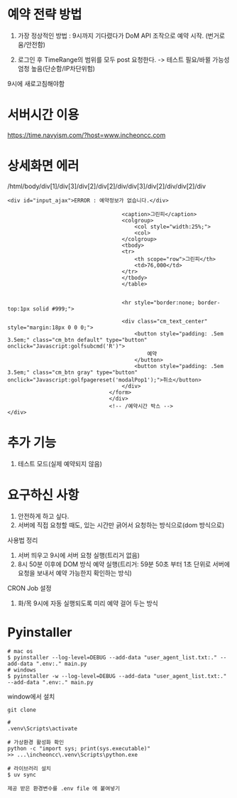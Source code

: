 
# 예약 전략 방법
1. 가장 정상적인 방법 : 9시까지 기다렸다가 DoM API 조작으로 예약 시작. (번거로움/안전함)

2. 로그인 후 TimeRange의 범위를 모두 post 요청한다. -> 테스트 필요/바뀔 가능성 엄청 높음(단순함/IP차단위험)


9시에 새로고침해야함 



# 서버시간 이용
https://time.navyism.com/?host=www.incheoncc.com

# 상세화면 에러
/html/body/div[1]/div[3]/div[2]/div[2]/div/div[3]/div[2]/div/div[2]/div

```
<div id="input_ajax">ERROR : 예약정보가 없습니다.</div>

									<caption>그린피</caption>
									<colgroup>
										<col style="width:25%;">
										<col>
									</colgroup>
									<tbody>
									<tr>
										<th scope="row">그린피</th>
										<td>76,000</td>
									</tr>
									</tbody>
									</table>


									<hr style="border:none; border-top:1px solid #999;">

									<div class="cm_text_center" style="margin:18px 0 0 0;">
										<button style="padding: .5em 3.5em;" class="cm_btn default" type="button" onclick="Javascript:golfsubcmd('R')">
											예약
										</button>
										<button style="padding: .5em 3.5em;" class="cm_btn gray" type="button" onclick="Javascript:golfpagereset('modalPop1');">취소</button>
									</div>	
								</form>
								</div>
								<!-- /예약시간 박스 -->
</div>
```

# 추가 기능 
1. 테스트 모드(실제 예약되지 않음)

# 요구하신 사항
1. 안전하게 하고 싶다.
2. 서버에 직접 요청할 때도, 있는 시간만 긁어서 요청하는 방식으로(dom 방식으로)


사용법 정리
1. 서버 띄우고 9시에 서버 요청 실행(트리거 없음)
2. 8시 50분 이후에 DOM 방식 예약 실행(트리거: 59분 50초 부터 1초 단위로 서버에 요청을 보내서 예약 가능한지 확인하는 방식)

CRON Job 설정
1. 화/목 9시에 자동 실행되도록 미리 예약 걸어 두는 방식

# Pyinstaller 
```
# mac os
$ pyinstaller --log-level=DEBUG --add-data "user_agent_list.txt:." --add-data ".env:." main.py
# windows
$ pyinstaller -w --log-level=DEBUG --add-data "user_agent_list.txt:." --add-data ".env:." main.py
```


window에서 설치
```
git clone 

# 
.venv\Scripts\activate

# 가상환경 활성화 확인
python -c "import sys; print(sys.executable)"
>> ...\incheoncc\.venv\Scripts\python.exe

# 라이브러리 설치
$ uv sync 

제공 받은 환경변수를 .env file 에 붙여넣기
```